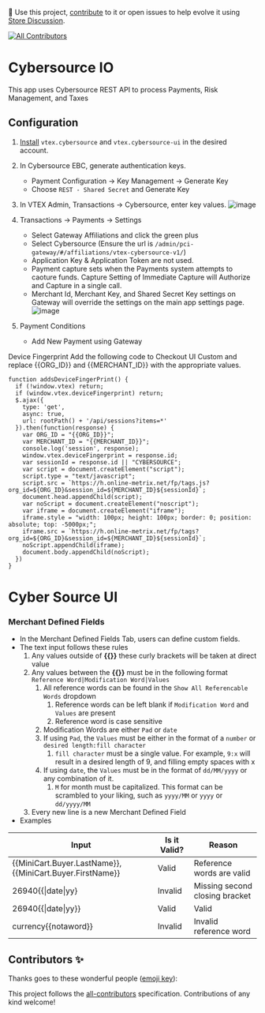📢 Use this project, [contribute](https://github.com/vtex-apps/cybersource) to it or open issues to help evolve it using [Store Discussion](https://github.com/vtex-apps/store-discussion).

<!-- ALL-CONTRIBUTORS-BADGE:START - Do not remove or modify this section -->

[![All Contributors](https://img.shields.io/badge/all_contributors-0-orange.svg?style=flat-square)](#contributors-)

<!-- ALL-CONTRIBUTORS-BADGE:END -->

# Cybersource IO

This app uses Cybersource REST API to process Payments, Risk Management, and Taxes

## Configuration

1. [Install](https://developers.vtex.com/vtex-developer-docs/docs/vtex-io-documentation-installing-an-app) `vtex.cybersource` and `vtex.cybersource-ui` in the desired account.

2. In Cybersource EBC, generate authentication keys.
	- Payment Configuration -> Key Management -> Generate Key
	- Choose `REST - Shared Secret` and Generate Key

3. In VTEX Admin, Transactions -> Cybersource, enter key values.
	![image](https://user-images.githubusercontent.com/47258865/178300211-3d3eadf2-6f44-4db4-95dd-76fae2bfebc4.png)

4. Transactions -> Payments -> Settings
	- Select Gateway Affiliations and click the green plus
	- Select Cybersource (Ensure the url is `/admin/pci-gateway/#/affiliations/vtex-cybersource-v1/`)
	- Application Key & Application Token are not used.
	- Payment capture sets when the Payments system attempts to caoture funds.  Capture Setting of Immediate Capture will Authorize and Capture in a single call.
	- Merchant Id, Merchant Key, and Shared Secret Key settings on Gateway will override the settings on the main app settings page.
	![image](https://user-images.githubusercontent.com/47258865/178299999-a27149a6-f937-4602-96ed-d232d8795095.png)

5. Payment Conditions
	- Add New Payment using Gateway

Device Fingerprint
Add the following code to Checkout UI Custom and replace {{ORG_ID}} and {{MERCHANT_ID}} with the appropriate values.
```
function addsDeviceFingerPrint() {
  if (!window.vtex) return;
  if (window.vtex.deviceFingerprint) return;
  $.ajax({
    type: 'get',
    async: true,
    url: rootPath() + '/api/sessions?items=*'
  }).then(function(response) {
    var ORG_ID = "{{ORG_ID}}";
    var MERCHANT_ID = "{{MERCHANT_ID}}";
    console.log('session', response);
    window.vtex.deviceFingerprint = response.id;
    var sessionId = response.id || "CYBERSOURCE";
    var script = document.createElement("script");
    script.type = "text/javascript";
    script.src = `https://h.online-metrix.net/fp/tags.js?org_id=${ORG_ID}&session_id=${MERCHANT_ID}${sessionId}`;
    document.head.appendChild(script);
    var noScript = document.createElement("noscript");
    var iframe = document.createElement("iframe");
    iframe.style = "width: 100px; height: 100px; border: 0; position: absolute; top: -5000px;";
    iframe.src = `https://h.online-metrix.net/fp/tags?org_id=${ORG_ID}&session_id=${MERCHANT_ID}${sessionId}`;
    noScript.appendChild(iframe);
    document.body.appendChild(noScript);
  })
}
```

# Cyber Source UI

### Merchant Defined Fields
- In the Merchant Defined Fields Tab, users can define custom fields.
- The text input follows these rules
    1. Any values outside of **{{}}** these curly brackets will be taken at direct value
    2. Any values between the **{{}}** must be in the following format `Reference Word|Modification Word|Values`
        1. All reference words can be found in the `Show All Referencable Words` dropdown
            1. Reference words can be left blank if `Modification Word` and `Values` are present
            2. Reference word is case sensitive
        2. Modification Words are either `Pad` or `date`
        3. If using `Pad`, the `Values` must be either in the format of a `number` or `desired length:fill character`
            1. `fill character` must be a single value. For example, `9:x` will result in a desired length of 9, and filling empty spaces with x 
        4. If using `date`, the `Values` must be in the format of `dd/MM/yyyy` or any combination of it.
            1. `M` for month must be capitalized. This format can be scrambled to your liking, such as `yyyy/MM` or `yyyy` or `dd/yyyy/MM`
    3. Every new line is a new Merchant Defined Field
- Examples

| Input  | Is it Valid? | Reason |
| ------------- | ------------- | ------------- |
| {{MiniCart.Buyer.LastName}},{{MiniCart.Buyer.FirstName}}  | Valid  | Reference words are valid |
| 26940{{\|date\|yy}  | Invalid  | Missing second closing bracket |
| 26940{{\|date\|yy}}  | Valid  | Valid |
| currency{{notaword}}  | Invalid  | Invalid reference word |

## Contributors ✨

Thanks goes to these wonderful people ([emoji key](https://allcontributors.org/docs/en/emoji-key)):

<!-- ALL-CONTRIBUTORS-LIST:START - Do not remove or modify this section -->
<!-- prettier-ignore-start -->
<!-- markdownlint-disable -->
<!-- markdownlint-enable -->
<!-- prettier-ignore-end -->

<!-- ALL-CONTRIBUTORS-LIST:END -->

This project follows the [all-contributors](https://github.com/all-contributors/all-contributors) specification. Contributions of any kind welcome!

